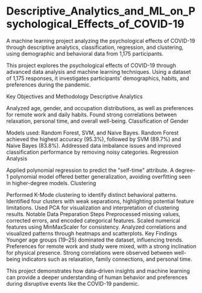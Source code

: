 # Descriptive_Analytics_and_ML_on_Psychological_Effects_of_COVID-19
A machine learning project analyzing the psychological effects of COVID-19 through descriptive analytics, classification, regression, and clustering, using demographic and behavioral data from 1,175 participants.


This project explores the psychological effects of COVID-19 through advanced data analysis and machine learning techniques. Using a dataset of 1,175 responses, it investigates participants' demographics, habits, and preferences during the pandemic.

Key Objectives and Methodology
Descriptive Analytics

Analyzed age, gender, and occupation distributions, as well as preferences for remote work and daily habits.
Found strong correlations between relaxation, personal time, and overall well-being.
Classification of Gender

Models used: Random Forest, SVM, and Naive Bayes.
Random Forest achieved the highest accuracy (95.3%), followed by SVM (89.7%) and Naive Bayes (83.8%).
Addressed data imbalance issues and improved classification performance by removing noisy categories.
Regression Analysis

Applied polynomial regression to predict the "self-time" attribute.
A degree-1 polynomial model offered better generalization, avoiding overfitting seen in higher-degree models.
Clustering

Performed K-Mode clustering to identify distinct behavioral patterns.
Identified four clusters with weak separations, highlighting potential feature limitations.
Used PCA for visualization and interpretation of clustering results.
Notable Data Preparation Steps
Preprocessed missing values, corrected errors, and encoded categorical features.
Scaled numerical features using MinMaxScaler for consistency.
Analyzed correlations and visualized patterns through heatmaps and scatterplots.
Key Findings
Younger age groups (19–25) dominated the dataset, influencing trends.
Preferences for remote work and study were mixed, with a strong inclination for physical presence.
Strong correlations were observed between well-being indicators such as relaxation, family connections, and personal time.

This project demonstrates how data-driven insights and machine learning can provide a deeper understanding of human behavior and preferences during disruptive events like the COVID-19 pandemic.
